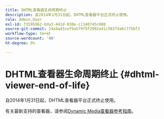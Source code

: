 ```yaml
---
title: DHTML查看器生命周期终止
description: 自2014年1月31日起，DHTML查看器平台正式终止使用。
role: Admin,User
exl-id: f1595962-6da3-441d-838e-c1140745c088
source-git-commit: 24a4a43cef9a579f9f2992a41c582f4a6c775bf3
workflow-type: tm+mt
source-wordcount: '40'
ht-degree: 0%

---
```


# DHTML查看器生命周期终止 {#dhtml-viewer-end-of-life}

自2014年1月31日起，DHTML查看器平台正式终止使用。

有关最新支持的查看器，请参阅[Dynamic Media查看器参考指南](https://experienceleague.adobe.com/docs/dynamic-media-developer-resources.html)。

